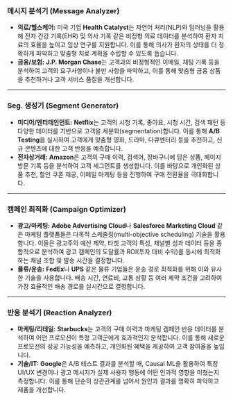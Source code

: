 ### 메시지 분석기 (Message Analyzer)
* **의료/헬스케어:** 미국 기업 **Health Catalyst**는 자연어 처리(NLP)와 딥러닝을 활용해 전자 건강 기록(EHR) 및 의사 기록 같은 비정형 의료 데이터를 분석하여 환자 치료의 효율을 높이고 임상 연구를 지원합니다. 이를 통해 의사가 환자의 상태를 더 정확하게 파악하고 맞춤형 치료 계획을 수립할 수 있도록 돕습니다.
* **금융/보험:** **J.P. Morgan Chase**는 고객과의 비정형적인 이메일, 채팅 기록 등을 분석하여 고객의 요구사항이나 불만 사항을 파악하고, 이를 통해 맞춤형 금융 상품을 추천하거나 고객 서비스 품질을 개선합니다.

---

### Seg. 생성기 (Segment Generator)
* **미디어/엔터테인먼트:** **Netflix**는 고객의 시청 기록, 좋아요, 시청 시간, 검색 패턴 등 다양한 데이터를 기반으로 고객을 세분화(segmentation)합니다. 이를 통해 **A/B Testing**을 실시하여 고객에게 맞춤형 영화, 드라마, 다큐멘터리 등을 추천하고, 신규 콘텐츠에 대한 고객 반응을 예측합니다.
* **전자상거래:** **Amazon**은 고객의 구매 이력, 검색어, 장바구니에 담은 상품, 페이지 방문 기록 등을 분석하여 고객 세그먼트를 생성합니다. 이를 바탕으로 개인화된 상품 추천, 할인 쿠폰 제공, 이메일 마케팅 등을 진행하여 구매 전환율을 극대화합니다.

---

### 캠페인 최적화 (Campaign Optimizer)
* **광고/마케팅:** **Adobe Advertising Cloud**나 **Salesforce Marketing Cloud** 같은 마케팅 플랫폼들은 다목적 스케줄링(multi-objective scheduling) 기술을 활용합니다. 이들은 광고주의 예산 제약, 타겟 고객의 특성, 채널별 성과 데이터 등을 종합적으로 분석하여 광고 캠페인의 도달률과 ROI(투자 대비 수익)를 동시에 최적화하는 채널 조합 및 발송 시간을 결정합니다.
* **물류/운송:** **FedEx**나 **UPS** 같은 물류 기업들은 운송 경로 최적화를 위해 이와 유사한 기술을 사용합니다. 배송 시간, 연료비, 교통 상황 등 여러 제약 조건을 고려하여 가장 효율적인 배송 경로를 실시간으로 결정합니다.

---

### 반응 분석기 (Reaction Analyzer)
* **마케팅/리테일:** **Starbucks**는 고객의 구매 이력과 마케팅 캠페인 반응 데이터를 분석하여 어떤 프로모션이 특정 고객군에게 효과적인지 분석합니다. 이를 통해 새로운 프로모션의 성공 가능성을 예측하고, 개인화된 혜택을 제공하여 고객 참여율을 높입니다.
* **기술/IT:** **Google**은 A/B 테스트 결과를 분석할 때, Causal ML을 활용하여 특정 UI/UX 변경이나 광고 메시지가 실제 사용자 행동에 어떤 인과적 영향을 미쳤는지 측정합니다. 이를 통해 단순히 상관관계를 넘어서 원인과 결과를 명확히 파악하고 제품을 개선합니다.